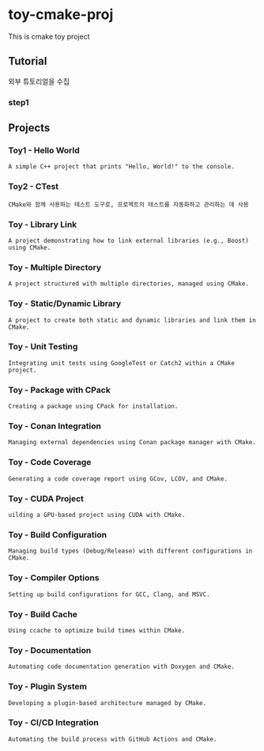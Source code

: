 # toy-cmake-proj

This is cmake toy project

## Tutorial

외부 튜토리얼을 수집

### step1

## Projects

### Toy1 - Hello World

    A simple C++ project that prints "Hello, World!" to the console.

### Toy2 - CTest

    CMake와 함께 사용하는 테스트 도구로, 프로젝트의 테스트를 자동화하고 관리하는 데 사용

### Toy - Library Link

    A project demonstrating how to link external libraries (e.g., Boost) using CMake.

### Toy - Multiple Directory

    A project structured with multiple directories, managed using CMake.

### Toy - Static/Dynamic Library

    A project to create both static and dynamic libraries and link them in CMake.

### Toy - Unit Testing

    Integrating unit tests using GoogleTest or Catch2 within a CMake project.

### Toy - Package with CPack

    Creating a package using CPack for installation.

### Toy - Conan Integration

    Managing external dependencies using Conan package manager with CMake.

### Toy - Code Coverage

    Generating a code coverage report using GCov, LCOV, and CMake.

### Toy - CUDA Project

    uilding a GPU-based project using CUDA with CMake.

### Toy - Build Configuration

    Managing build types (Debug/Release) with different configurations in CMake.

### Toy - Compiler Options

    Setting up build configurations for GCC, Clang, and MSVC.

### Toy - Build Cache

    Using ccache to optimize build times within CMake.

### Toy - Documentation

    Automating code documentation generation with Doxygen and CMake.

### Toy - Plugin System

    Developing a plugin-based architecture managed by CMake.

### Toy - CI/CD Integration

    Automating the build process with GitHub Actions and CMake.
